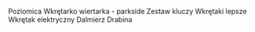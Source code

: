 Poziomica
Wkrętarko wiertarka - parkside 
Zestaw kluczy
Wkrętaki lepsze 
Wkrętak elektryczny
Dalmierz 
Drabina 